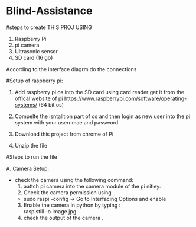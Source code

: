 # Blind-Assistance

#steps to create THIS PROJ USING 
1. Raspberry Pi
2. pi camera
3. Ultrasonic sensor
4. SD card (16 gb)

According to the interface diagrm do the connections 

#Setup of raspberry pi:

1. Add raspberry pi os into the SD card using card reader get it from the offical website of pi
 https://www.raspberrypi.com/software/operating-systems/ (64 bit os)

 2. Compelte the isntalltion part of os and then login as new user into the pi system with your usernmae and password.
 3. Download this project from chrome of Pi
 4. Unzip the file

#Steps to run the file 

A. Camera Setup:
  - check the camera using the following command:
    1. aattch pi camera into the camera module of the pi nitley.
    2. Check the camera permission using 
      - sudo raspi -config 
      -> Go to Interfacing Options and enable
    3. Enable the camera in python by typing :  
       raspistill -o image.jpg
    4. check the output of the camera .
